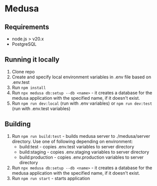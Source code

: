 # Medusa

## Requirements
- node.js > v20.x   
- PostgreSQL

## Running it locally
1. Clone repo
2. Create and specify local environment variables in .env file based on .env.test
3. Run `npm install`
4. Run `npx medusa db:setup --db <name>` - it creates a database for the medusa application with the specified name, if it doesn't exist.
5. Run `npm run dev:local` (run with .env variables) or `npm run dev:test` (run with .env.test variables) 

## Building 
1. Run `npm run build:test` - builds medusa server to ./medusa/server directory.
   Use one of following depending on environment:
    - build:test - copies .env.test variables to server directory
    - build:staging - copies .env.staging variables to server directory
    - build:production - copies .env.production variables to server directory
3. Run `npx medusa db:setup --db <name>` - it creates a database for the medusa application with the specified name, if it doesn't exist.
2. Run `npm run start` - starts application
